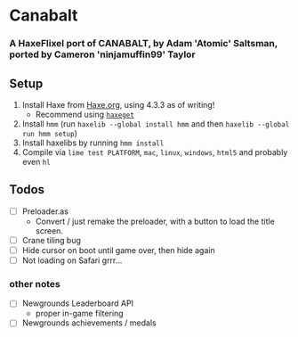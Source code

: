 # Canabalt
### A HaxeFlixel port of CANABALT, by Adam 'Atomic' Saltsman, ported by Cameron 'ninjamuffin99' Taylor

## Setup

1. Install Haxe from [Haxe.org](https://haxe.org), using 4.3.3 as of writing!
    - Recommend using [`haxeget`](https://github.com/l0go/haxeget)
2. Install `hmm` (run `haxelib --global install hmm` and then `haxelib --global run hmm setup`)
3. Install haxelibs by running `hmm install`
4. Compile via `lime test PLATFORM`, `mac`, `linux`, `windows`, `html5` and probably even `hl` 


## Todos

- [ ] Preloader.as 
    - Convert / just remake the preloader, with a button to load the title screen.
- [ ] Crane tiling bug
- [ ] Hide cursor on boot until game over, then hide again
- [ ] Not loading on Safari grrr...

### other notes
- [ ] Newgrounds Leaderboard API
    - proper in-game filtering
- [ ] Newgrounds achievements / medals
